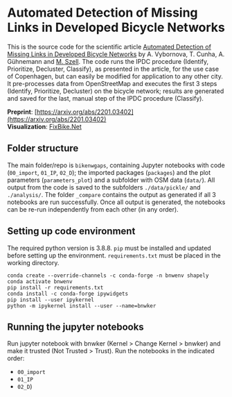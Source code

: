 # Automated Detection of Missing Links in Developed Bicycle Networks 
This is the source code for the scientific article [Automated Detection of Missing Links in Developed Bicycle Networks](https://arxiv.org/abs/2201.03402) by A. Vybornova, T. Cunha, A. Gühnemann and [M. Szell](http://michael.szell.net/). The code runs the IPDC procedure (Identify, Prioritize, Decluster, Classify), as presented in the article, for the use case of Copenhagen, but can easily be modified for application to any other city. It pre-processes data from OpenStreetMap and executes the first 3 steps (Identify, Prioritize, Decluster) on the bicycle network; results are generated and saved for the last, manual step of the IPDC procedure (Classify).

**Preprint**: [https://arxiv.org/abs/2201.03402](https://arxiv.org/abs/2201.03402)  
**Visualization**: [FixBike.Net](http://fixbike.net) 

## Folder structure
The main folder/repo is `bikenwgaps`, containing Jupyter notebooks with code (`00_import`, `01_IP`, `02_D`);  the imported packages (`packages`) and the plot parameters (`parameters_plot`) and a subfolder with OSM data (`data/`). All output from the code is saved to the subfolders `./data/pickle/` and `./analysis/`. The folder `_compare` contains the output as generated if all 3 notebooks are run successfully. Once all output is generated, the notebooks can be re-run independently from each other (in any order). 

## Setting up code environment 

The required python version is 3.8.8. `pip` must be installed and updated before setting up the environment. `requirements.txt` must be placed in the working directory. 

```
conda create --override-channels -c conda-forge -n bnwenv shapely
conda activate bnwenv
pip install -r requirements.txt 
conda install -c conda-forge ipywidgets
pip install --user ipykernel 
python -m ipykernel install --user --name=bnwker
```

## Running the jupyter notebooks
Run jupyter notebook with bnwker (Kernel > Change Kernel > bnwker) and make it trusted (Not Trusted > Trust). Run the notebooks in the indicated order:
* `00_import`
* `01_IP`
* `02_D`)

